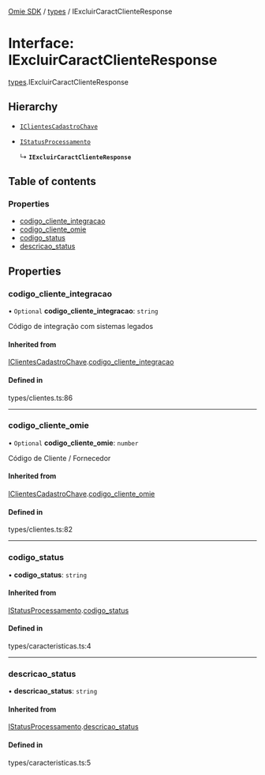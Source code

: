 [Omie SDK](../README.md) / [types](../modules/types.md) / IExcluirCaractClienteResponse

# Interface: IExcluirCaractClienteResponse

[types](../modules/types.md).IExcluirCaractClienteResponse

## Hierarchy

- [`IClientesCadastroChave`](types.IClientesCadastroChave.md)

- [`IStatusProcessamento`](types.IStatusProcessamento.md)

  ↳ **`IExcluirCaractClienteResponse`**

## Table of contents

### Properties

- [codigo\_cliente\_integracao](types.IExcluirCaractClienteResponse.md#codigo_cliente_integracao)
- [codigo\_cliente\_omie](types.IExcluirCaractClienteResponse.md#codigo_cliente_omie)
- [codigo\_status](types.IExcluirCaractClienteResponse.md#codigo_status)
- [descricao\_status](types.IExcluirCaractClienteResponse.md#descricao_status)

## Properties

### codigo\_cliente\_integracao

• `Optional` **codigo\_cliente\_integracao**: `string`

Código de integração com sistemas legados

#### Inherited from

[IClientesCadastroChave](types.IClientesCadastroChave.md).[codigo_cliente_integracao](types.IClientesCadastroChave.md#codigo_cliente_integracao)

#### Defined in

types/clientes.ts:86

___

### codigo\_cliente\_omie

• `Optional` **codigo\_cliente\_omie**: `number`

Código de Cliente / Fornecedor

#### Inherited from

[IClientesCadastroChave](types.IClientesCadastroChave.md).[codigo_cliente_omie](types.IClientesCadastroChave.md#codigo_cliente_omie)

#### Defined in

types/clientes.ts:82

___

### codigo\_status

• **codigo\_status**: `string`

#### Inherited from

[IStatusProcessamento](types.IStatusProcessamento.md).[codigo_status](types.IStatusProcessamento.md#codigo_status)

#### Defined in

types/caracteristicas.ts:4

___

### descricao\_status

• **descricao\_status**: `string`

#### Inherited from

[IStatusProcessamento](types.IStatusProcessamento.md).[descricao_status](types.IStatusProcessamento.md#descricao_status)

#### Defined in

types/caracteristicas.ts:5
